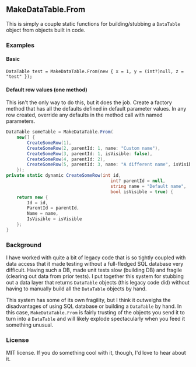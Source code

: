 ## MakeDataTable.From

This is simply a couple static functions for building/stubbing a `DataTable` object from objects built in code.

### Examples

#### Basic

    DataTable test = MakeDataTable.From(new { x = 1, y = (int?)null, z = "test" });

#### Default row values (one method)

This isn't the only way to do this, but it does the job. Create a factory method that has all the defaults defined in default parameter values. In any row created, override any defaults in the method call with named parameters.

```csharp
DataTable someTable = MakeDataTable.From(
    new[] {
        CreateSomeRow(1),
        CreateSomeRow(2, parentId: 1, name: "Custom name"),
        CreateSomeRow(3, parentId: 1, isVisible: false),
        CreateSomeRow(4, parentId: 2),
        CreateSomeRow(5, parentId: 3, name: "A different name", isVisible: false),
    });
private static dynamic CreateSomeRow(int id,
                                        int? parentId = null,
                                        string name = "Default name",
                                        bool isVisible = true) {
    return new {
        Id = id,
        ParentId = parentId,
        Name = name,
        IsVisible = isVisible
    };
}
```

### Background

I have worked with quite a bit of legacy code that is so tightly coupled with data access that it made testing without a full-fledged SQL database very difficult. Having such a DB, made unit tests slow (building DB) and fragile (clearing out data from prior tests). I put together this system for stubbing out a data layer that returns `DataTable` objects (this legacy code did) without having to manually build all the `DataTable` objects by hand.

This system has some of its own fragility, but I think it outweighs the disadvantages of using SQL database or building a `DataTable` by hand. In this case, `MakeDataTable.From` is fairly trusting of the objects you send it to turn into a `DataTable` and will likely explode spectacularly when you feed it something unusual.

### License

MIT license. If you do something cool with it, though, I'd love to hear about it.
